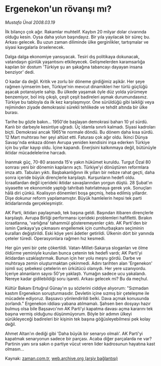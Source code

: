 # Ergenekon'un rövanşı mı?

*Mustafa Ünal 2008.03.19*

<tr><td class="metin" colspan="2" style="padding-top: 20px; padding-left: 5px; padding-right: 10px;">İlk bilanço çok ağır. Rakamlar muhtelif. Kaybın 20 milyar dolar civarında olduğu kesin. Oysa daha yolun başındayız. Bir yıla yayılacak bir süreç bu. Arkası gelecek. Bu uzun zaman diliminde ülke gerginlikler, tartışmalar ve siyasi kavgalarla örselenecek.</td></tr><tr><td class="metin" colspan="2" style="padding-top: 20px; padding-left: 5px; padding-right: 10px;"><p>Dalga dalga ekonomiye yansıyacak. Tesiri dış politikaya dokunacak, vatandaşın günlük yaşantısını etkileyecek. Gelişmelerden karamsarlığa kapılan bir dostum 'Türkiye şu an şakağına tabancayı dayayan insana benziyor' dedi. 
<p>O kadar da değil. Kritik ve zorlu bir döneme girdiğimiz aşikâr. Her şeye rağmen iyimserim ben, Türkiye'nin mevcut dinamikleri her türlü güçlüğü aşacak potansiyele sahip. Bu ülkede yaşamak öyle düz yolda yürümeye benzemiyor, bol iniş çıkışlı, çeşit çeşit badireleri aşmak durumundasınız. Türkiye bu tabloyla da ilk kez karşılaşmıyor. Öne sürüldüğü gibi laikliği veya rejiminden ziyade demokrasisi sürekli tehlikede ve tehdit altında bir ülke burası. 
<p>Tarihe bu gözle bakın... 1950'de başlayan demokrasi baharı 10 yıl sürdü. Kanlı bir darbeyle kesintiye uğradı. Üç idamla sınırlı kalmadı. Siyasi kadroları biçti. Demokrasi ancak 1965'te normale döndü. Bu dönem daha kısa sürdü. 12 Mart muhtırası her şeyi altüst etti. Faturası çok ağır oldu. İkinci Dünya Savaşı'nda enkaza dönen Avrupa yeniden kendisini inşa ederken Türkiye için bu yıllar kayıp oldu. İçine kapandı. Enerjisini kalkınmaya değil, bütünüyle iktidar mücadelelerine harcadı. 
<p>İnanmak güç, 70-80 arasında 15'e yakın hükümet kuruldu. Turgut Özal 80 sonrası yeni bir dönemin kapılarını açtı. Türkiye'yi dönüştüren reformlara imza attı. Tabuları yıktı. Başbakanlığının ilk yılları bir nebze rahat geçti, daha sonra içeride büyük dirençlerle karşılaştı. Kurşunların hedefi oldu. İcraatlardan değil içerideki iktidar savaşlarından yorgun düştü. 28 Şubat'ın siyasette ve ekonomide yaptığı tahribatı hatırlatmaya gerek yok. Sonuçları hâlâ diri çünkü. Koalisyon dönemleri boşa geçmiş, heba edilmiş yıllardır. Dişe dokunur reform yapılamamıştır. Büyük hamlelerin hepsi tek parti iktidarlarında gerçekleşmiştir. 
<p>AK Parti, iktidarı paylaşmadı, tek başına geldi. Başından itibaren dirençlerle karşılaştı. Avrupa Birliği performansı içerideki problemleri hafifletti. Bırakın icraatlarına, 'varlığına' tahammül gösteremeyenler çıktı. AK Parti'den bir ismin Çankaya'ya çıkmasını engellemek için cumhurbaşkanı seçiminin kuralları değiştirildi. Eski köye yeni âdetler getirildi. Ülkenin dört bir yanında çeteler türedi. Operasyonlara rağmen hız kesmedi. 
<p>Her gün yeni bir çete çökertildi. Vatan-Millet-Sakarya sloganları ve ölme öldürme yeminiyle kurulan bunca çetenin tek hedefi vardı; AK Parti'yi iktidardan uzaklaştırmak. Bunun için her yolu meşru gördü. Darbe ve muhtıraya zemin oluşturmaktan çekinmedi. Adını tarihten alan 'Ergenekon' isimli suç şebekesi çetelerin en ürkütücü olanıydı. Her yere uzanıyordu. İçeriye alınanların sayısı 50'ye yaklaştı. Yumağın sadece ucu yakalandı. Nereye kadar gidilebildiği soru işareti. Arkası gelecek mi? Bu da meçhul.
<p>Kültür Bakanı Ertuğrul Günay'ın şu sözlerini ciddiye alıyorum: "Sızmadan kastım Ergenekon soruşturmasıdır. Devletin içine sızmış bir çeteleşme ile mücadele ediyoruz. Başsavcı yönlendirildi belki. Dava açmak konusunda zorlandı." Ergenekon iddiası yabana atılmamalı. Şahsen ben dosyayı hazır bulmuş olsa bile Başsavcı'nın AK Parti'yi kapatma davası açma kararını tek başına vermiş olduğunu düşünmüyorum. Böyle bir adımın ülkeyi sürükleyeceği badireleri bir kişinin tek başına göğüsleyebilmesi pek kolay değil. 
<p>Ahmet Altan'ın dediği gibi 'Daha büyük bir senaryo olmalı'. AK Parti'yi kapatmak senaryonun sadece bir parçası. Acaba diğer parçalarda ne var? Partinin yanı sıra sakın o partiye vücut veren lider kadrosunun hayatına kast olmasın... <br/></p></p></p></p></p></p></p></p></td></tr>

Kaynak: [zaman.com.tr](http://zaman.com.tr/yazar.do?yazino=666400), [web.archive.org (arşiv bağlantısı)](http://web.archive.org/web/20080416181117/http://www.zaman.com.tr:80/yazar.do?yazino=666400)

